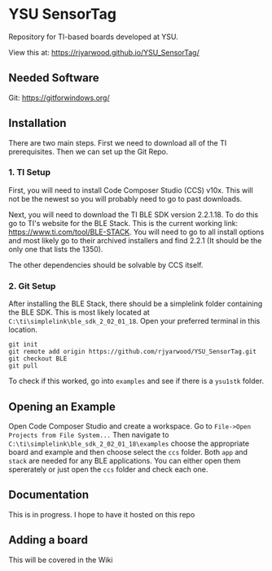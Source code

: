 # YSU SensorTag
Repository for TI-based boards developed at YSU. 

View this at: https://rjyarwood.github.io/YSU_SensorTag/

## Needed Software

Git: https://gitforwindows.org/

## Installation

There are two main steps. First we need to download all of the TI prerequisites. Then we can set up the Git Repo.

### 1. TI Setup
First, you will need to install Code Composer Studio (CCS) v10x. This will not be
the newest so you will probably need to go to past downloads.

Next, you will need to download the TI BLE SDK version 2.2.1.18.
To do this go to TI's website for the BLE Stack. This is the current
working link: https://www.ti.com/tool/BLE-STACK. You will need to go to all install options and most likely go to 
their archived installers and find 2.2.1 (It should be the only one that
lists the 1350).

The other dependencies should be solvable by CCS itself.

### 2. Git Setup

After installing the BLE Stack, there should be a simplelink folder containing the BLE SDK. This is most likely located at ```C:\ti\simplelink\ble_sdk_2_02_01_18```.
Open your preferred terminal in this location. 

```
git init
git remote add origin https://github.com/rjyarwood/YSU_SensorTag.git
git checkout BLE
git pull
```

To check if this worked, go into ```examples``` and see if there is a ```ysu1stk``` folder. 

## Opening an Example

Open Code Composer Studio and create a workspace. Go to ```File->Open Projects from File System...``` Then navigate to ```C:\ti\simplelink\ble_sdk_2_02_01_18\examples```
choose the appropriate board and example and then choose select the ```ccs``` folder. Both ```app``` and ```stack``` are needed for any BLE applications. You can either open them spererately or
just open the ```ccs``` folder and check each one.

## Documentation

This is in progress. I hope to have it hosted on this repo

## Adding a board

This will be covered in the Wiki
